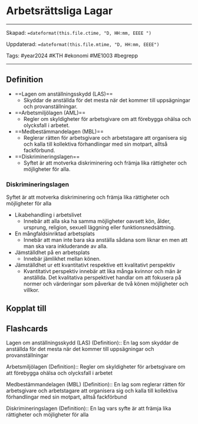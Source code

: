 # Arbetsrättsliga Lagar

---
Skapad: `=dateformat(this.file.ctime, "D, HH:mm, EEEE ")`

Uppdaterad: `=dateformat(this.file.mtime, "D, HH:mm, EEEE")`

Tags: #year2024 #KTH #ekonomi #ME1003 #begrepp

---

## Definition

- ==Lagen om anställningsskydd (LAS)==
	- Skyddar de anställda för det mesta när det kommer till uppsägningar och provanställningar.
- ==Arbetsmiljölagen (AML)==
	- Regler om skyldigheter för arbetsgivare om att förebygga ohälsa och olycksfall i arbetet.
- ==Medbestämmandelagen (MBL)==
	- Reglerar rätten för arbetsgivare och arbetstagare att organisera sig och kalla till kollektiva förhandlingar med sin motpart, alltså fackförbund.
- ==Diskrimineringslagen==
	- Syftet är att motverka diskriminering och främja lika rättigheter och möjligheter för alla.

### Diskrimineringslagen

Syftet är att motverka diskriminering och främja lika rättigheter och möjligheter för alla

- Likabehandling i arbetslivet
	- Innebär att alla ska ha samma möjligheter oavsett kön, ålder, ursprung, religion, sexuell läggning eller funktionsnedsättning.
- En mångfaldsinriktad arbetsplats
	- Innebär att man inte bara ska anställa sådana som liknar en men att man ska vara inkluderande av alla.
- Jämställdhet på en arbetsplats
	- Innebär jämlikhet mellan könen.
- Jämställdhet ur ett kvantitativt respektive ett kvalitativt perspektiv
	- Kvantitativt perspektiv innebär att lika många kvinnor och män är anställda. Det kvalitativa perspektivet handlar om att fokusera på normer och värderingar som påverkar de två könen möjligheter och villkor.

## Kopplat till

## Flashcards

Lagen om anställningsskydd (LAS) (Definition):: En lag som skyddar de anställda för det mesta när det kommer till uppsägningar och provanställningar
<!--SR:!2024-02-25,9,270!2024-02-24,9,288-->

Arbetsmiljölagen (Definition):: Regler om skyldigheter för arbetsgivare om att förebygga ohälsa och olycksfall i arbetet
<!--SR:!2024-02-12,2,230!2024-02-23,7,265-->

Medbestämmandelagen (MBL) (Definition):: En lag som reglerar rätten för arbetsgivare och arbetstagare att organisera sig och kalla till kollektiva förhandlingar med sin motpart, alltså fackförbund
<!--SR:!2024-02-11,1,210!2024-02-26,11,289-->

Diskrimineringslagen (Definition):: En lag vars syfte är att främja lika rättigheter och möjligheter för alla
<!--SR:!2024-02-24,8,250!2024-02-12,3,265-->
